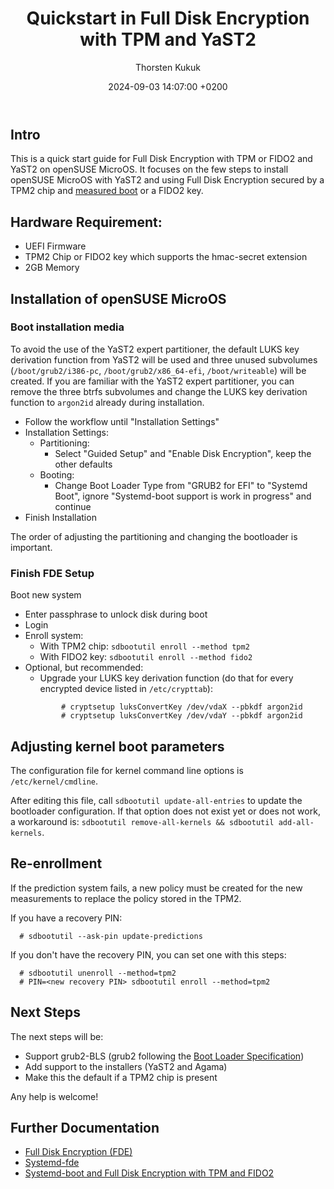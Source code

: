 ﻿---
layout: post
title:  "Quickstart in Full Disk Encryption with TPM and YaST2"
date:   2024-09-03 14:07:00 +0200
author: Thorsten Kukuk
---

## Intro

This is a quick start guide for Full Disk Encryption with TPM or FIDO2 and
YaST2 on openSUSE MicroOS. It focuses on the few steps to
install openSUSE MicroOS with YaST2 and using Full Disk Encryption
secured by a TPM2 chip and [measured boot](https://en.opensuse.org/Portal:MicroOS/RemoteAttestation#Measured_boot)
or a FIDO2 key.

## Hardware Requirement:
- UEFI Firmware
- TPM2 Chip or FIDO2 key which supports the hmac-secret extension
- 2GB Memory

## Installation of openSUSE MicroOS

### Boot installation media

To avoid the use of the YaST2 expert partitioner, the default LUKS key
derivation function from YaST2 will be used and three unused subvolumes
(`/boot/grub2/i386-pc`, `/boot/grub2/x86_64-efi`, `/boot/writeable`) will
be created.
If you are familiar with the YaST2 expert partitioner, you can remove the
three btrfs subvolumes and change the LUKS key derivation function to
`argon2id` already during installation.

* Follow the workflow until "Installation Settings"
* Installation Settings:
  * Partitioning:
    * Select "Guided Setup" and "Enable Disk Encryption", keep the other defaults
  * Booting:
    * Change Boot Loader Type from "GRUB2 for EFI" to "Systemd Boot", ignore "Systemd-boot support is work in progress" and continue
* Finish Installation

The order of adjusting the partitioning and changing the bootloader is important.

### Finish FDE Setup

Boot new system
* Enter passphrase to unlock disk during boot
* Login
* Enroll system:
  * With TPM2 chip: `sdbootutil enroll --method tpm2`
  * With FIDO2 key: `sdbootutil enroll --method fido2`
* Optional, but recommended:
  * Upgrade your LUKS key derivation function (do that for every encrypted device listed in `/etc/crypttab`):
  ```
          # cryptsetup luksConvertKey /dev/vdaX --pbkdf argon2id
          # cryptsetup luksConvertKey /dev/vdaY --pbkdf argon2id
  ```

## Adjusting kernel boot parameters

The configuration file for kernel command line options is `/etc/kernel/cmdline`.

After editing this file, call `sdbootutil update-all-entries` to update the
bootloader configuration. If that option does not exist yet or does not work,
a workaround is: `sdbootutil remove-all-kernels && sdbootutil add-all-kernels`.

## Re-enrollment
If the prediction system fails, a new policy must be created for the new measurements to replace the policy stored in the TPM2.

If you have a recovery PIN:
```
  # sdbootutil --ask-pin update-predictions
```

If you don't have the recovery PIN, you can set one with this steps:
```
  # sdbootutil unenroll --method=tpm2
  # PIN=<new recovery PIN> sdbootutil enroll --method=tpm2
```

## Next Steps

The next steps will be:

* Support grub2-BLS (grub2 following the [Boot Loader Specification](https://uapi-group.org/specifications/specs/boot_loader_specification/))
* Add support to the installers (YaST2 and Agama)
* Make this the default if a TPM2 chip is present

Any help is welcome!

## Further Documentation

* [Full Disk Encryption (FDE)](https://en.opensuse.org/Portal:MicroOS/FDE)
* [Systemd-fde](https://en.opensuse.org/Systemd-fde)
* [Systemd-boot and Full Disk Encryption with TPM and FIDO2](https://microos.opensuse.org/blog/2023-12-20-sdboot-fde/)

